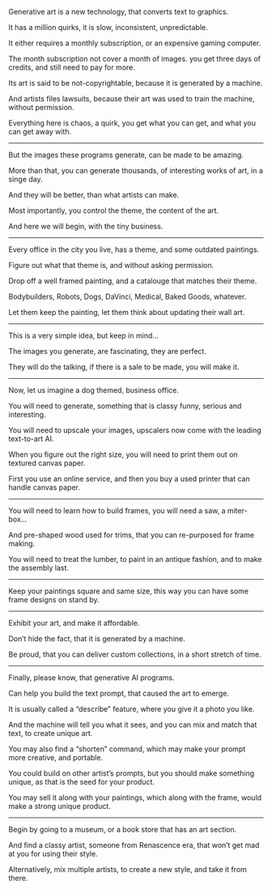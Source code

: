 Generative art is a new technology,
that converts text to graphics.

It has a million quirks,
it is slow, inconsistent, unpredictable.

It either requires a monthly subscription,
or an expensive gaming computer.

The month subscription not cover a month of images.
you get three days of credits, and still need to pay for more.

Its art is said to be not-copyrightable,
because it is generated by a machine.

And artists files lawsuits,
because their art was used to train the machine, without permission.

Everything here is chaos, a quirk,
you get what you can get, and what you can get away with.

---

But the images these programs generate,
can be made to be amazing.

More than that, you can generate thousands,
of interesting works of art, in a singe day.

And they will be better,
than what artists can make.

Most importantly, you control the theme,
the content of the art.

And here we will begin,
with the tiny business.

---

Every office in the city you live,
has a theme, and some outdated paintings.

Figure out what that theme is,
and without asking permission.

Drop off a well framed painting,
and a catalouge that matches their theme.

Bodybuilders, Robots, Dogs,
DaVinci, Medical, Baked Goods, whatever.

Let them keep the painting,
let them think about updating their wall art.

---

This is a very simple idea,
but keep in mind…

The images you generate,
are fascinating, they are perfect.

They will do the talking,
if there is a sale to be made, you will make it.

---

Now, let us imagine a dog themed,
business office.

You will need to generate,
something that is classy funny, serious and interesting.

You will need to upscale your images,
upscalers now come with the leading text-to-art AI.

When you figure out the right size,
you will need to print them out on textured canvas paper.

First you use an online service,
and then you buy a used printer that can handle canvas paper.

---

You will need to learn how to build frames,
you will need a saw, a miter-box…

And pre-shaped wood used for trims,
that you can re-purposed for frame making.

You will need to treat the lumber,
to paint in an antique fashion, and to make the assembly last.

---

Keep your paintings square and same size,
this way you can have some frame designs on stand by.

---

Exhibit your art,
and make it affordable.

Don’t hide the fact,
that it is generated by a machine.

Be proud, that you can deliver custom collections,
in a short stretch of time.

---

Finally, please know,
that generative AI programs.

Can help you build the text prompt,
that caused the art to emerge.

It is usually called a “describe” feature,
where you give it a photo you like.

And the machine will tell you what it sees,
and you can mix and match that text, to create unique art.

You may also find a “shorten” command,
which may make your prompt more creative, and portable.

You could build on other artist’s prompts,
but you should make something unique, as that is the seed for your product.

You may sell it along with your paintings,
which along with the frame, would make a strong unique product.

---

Begin by going to a museum,
or a book store that has an art section.

And find a classy artist,
someone from Renascence era, that won’t get mad at you for using their style.

Alternatively, mix multiple artists,
to create a new style, and take it from there.
